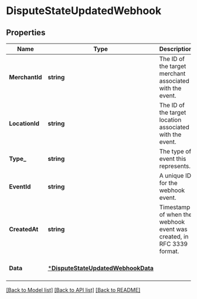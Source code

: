 # DisputeStateUpdatedWebhook

## Properties

 Name           | Type                                                                     | Description                                                          | Notes                        
----------------|--------------------------------------------------------------------------|----------------------------------------------------------------------|------------------------------
 **MerchantId** | **string**                                                               | The ID of the target merchant associated with the event.             | [optional] [default to null] 
 **LocationId** | **string**                                                               | The ID of the target location associated with the event.             | [optional] [default to null] 
 **Type_**      | **string**                                                               | The type of event this represents.                                   | [optional] [default to null] 
 **EventId**    | **string**                                                               | A unique ID for the webhook event.                                   | [optional] [default to null] 
 **CreatedAt**  | **string**                                                               | Timestamp of when the webhook event was created, in RFC 3339 format. | [optional] [default to null] 
 **Data**       | [***DisputeStateUpdatedWebhookData**](DisputeStateUpdatedWebhookData.md) |                                                                      | [optional] [default to null] 

[[Back to Model list]](../README.md#documentation-for-models) [[Back to API list]](../README.md#documentation-for-api-endpoints) [[Back to README]](../README.md)

